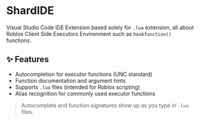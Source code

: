 # ShardIDE

Visual Studio Code IDE Extension based solely for `.lua` extension, all about Roblox Client Side Executors Environment such as `hookfunction()` functions.

## ✨ Features

- Autocompletion for executor functions (UNC standard)
- Function documentation and argument hints
- Supports `.lua` files (intended for Roblox scripting)
- Alias recognition for commonly used executor functions

> Autocomplete and function signatures show up as you type in `.lua` files.